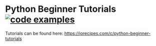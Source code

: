 # Python Beginner Tutorials [![code examples](https://iorecipes.com/c/python-beginner-tutorials/repo-badge)](https://iorecipes.com/c/python-beginner-tutorials)

Tutorials can be found here:
https://iorecipes.com/c/python-beginner-tutorials

